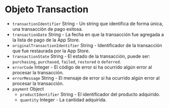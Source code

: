 # Objeto Transaction

* `transactionIdentifier` String - Un string que identifica de forma única, una transacción de pago exitosa.
* `transactionDate` String - La fecha en que la transacción fue agregada a la lista de pago de la App Store.
* `originalTransactionIdentifier` String - Identificador de la transacción que fue restaurada por la App Store.
* `transactionState` String - El estado de la transacción, puede ser: `purchasing`, `purchased`, `failed`, `restored` o `deferred`.
* `errorCode` Integer - El código de error si ha ocurrido algún error al procesar la transacción.
* `errorMessage` String - El mensaje de error si ha ocurrido algún error al procesar la transacción.
* `payment` Object
  * `productIdentifier` String - El identificador del producto adquirido.
  * `quantity` Integer  - La cantidad adquirida.
